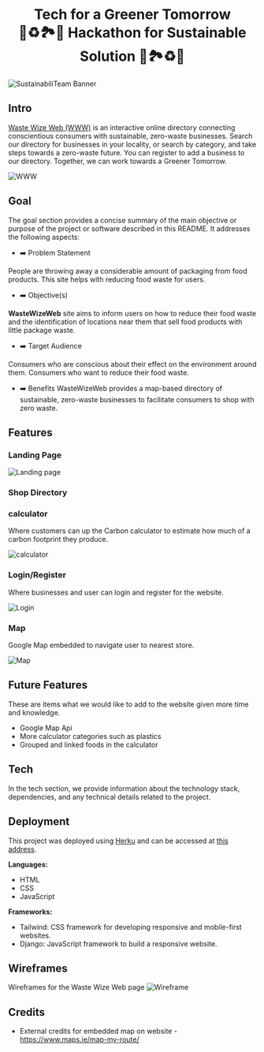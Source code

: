 <h1 align="center">Tech for a Greener Tomorrow <br> 🍃♻️🏞️🌱 Hackathon for Sustainable Solution 🌱🏞️♻️🍃

</h1>

![SustainabiliTeam Banner](static/images/SustainabiliTeam-hack-banner.jpg)

 
## Intro
[Waste Wize Web (WWW)](https://wastewizeweb-b57952658889.herokuapp.com/) is an interactive online directory connecting conscientious consumers with sustainable, zero-waste businesses.
Search our directory for businesses in your locality, or search by category, and take steps towards a zero-waste future.
You can register to add a business to our directory.
Together, we can work towards a Greener Tomorrow.

![WWW](static/images/image.png)

## Goal
The goal section provides a concise summary of the main objective or purpose of the project or software described in this README. It addresses the following aspects:

- ➡️ Problem Statement

People are throwing away a considerable amount of packaging from food products. This site helps with reducing food waste for users.
  
- ➡️ Objective(s)

**WasteWizeWeb** site aims to inform users on how to reduce their food waste and the identification of locations near them that sell food products with little package waste.
  
- ➡️ Target Audience

Consumers who are conscious about their effect on the environment around them. Consumers who want to reduce their food waste.
  
- ➡️ Benefits
WasteWizeWeb provides a map-based directory of sustainable, zero-waste businesses to facilitate consumers to shop with zero waste.

## Features

### Landing Page
![Landing page](static/images/hack-landing.jpg)

### Shop Directory

### calculator 

Where customers can up the Carbon calculator to estimate how much of a carbon footprint they produce. 

![calculator](static/images/image.png)

### Login/Register 
Where businesses and user can login and register for the website.

![Login](static/images/login-sc.jpg)

### Map
Google Map embedded to navigate user to nearest store.

![Map](static/images/map-sc.jpg)

## Future Features 
These are items what we would like to add to the website given more time and knowledge.
 - Google Map Api
 - More calculator categories such as plastics
 - Grouped and linked foods in the calculator

## Tech
In the tech section, we provide information about the technology stack, dependencies, and any technical details related to the project.

## Deployment 
This project was deployed using [Herku](https://www.heroku.com/) and can be accessed at [this address](https://wastewizeweb-b57952658889.herokuapp.com/).

**Languages:**
* HTML
* CSS
* JavaScript

**Frameworks:**
* Tailwind: CSS framework for developing responsive and mobile-first websites.
* Django: JavaScript framework to build a responsive website.
  
## Wireframes

Wireframes for the Waste Wize Web page 
![Wireframe](static/images/desktop-wireframe.png)


## Credits
- External credits for embedded map on website - https://www.maps.ie/map-my-route/